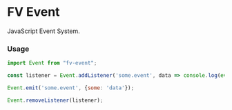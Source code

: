 # FV Event

JavaScript Event System.

### Usage

```js
import Event from "fv-event";

const listener = Event.addListener('some.event', data => console.log(event));

Event.emit('some.event', {some: 'data'});

Event.removeListener(listener);
```
